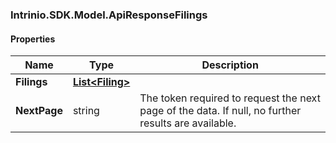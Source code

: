 [//]: # (CLASS:Intrinio.SDK.Model.ApiResponseFilings)

[//]: # (KIND:object)

### Intrinio.SDK.Model.ApiResponseFilings
#### Properties

[//]: # (START_DEFINITION)

Name | Type | Description
------------ | ------------- | -------------
**Filings** | [**List&lt;Filing&gt;**](Filing.md) |  &nbsp;
**NextPage** | string | The token required to request the next page of the data. If null, no further results are available. &nbsp;

[//]: # (END_DEFINITION)


[//]: # (CONTAINED_CLASS:Intrinio.SDK.Model.Filing)


